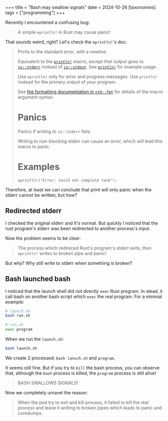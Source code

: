 +++
title = "Bash may swallow signals"
date = 2024-10-26
[taxonomies]
tags = ["programming"]
+++

Recently I encountered a confusing bug:

> A simple `eprintln!` in Rust may cause panic!

That sounds weird, right?
Let's check the `eprintln!`'s doc:

> Prints to the standard error, with a newline.
> 
> Equivalent to the [`println!`] macro, except that output goes to
> [`io::stderr`] instead of [`io::stdout`]. See [`println!`] for
> example usage.
> 
> Use `eprintln!` only for error and progress messages. Use `println!`
> instead for the primary output of your program.
> 
> See [the formatting documentation in `std::fmt`](../std/fmt/index.html)
> for details of the macro argument syntax.
> 
> [`io::stderr`]: crate::io::stderr
> [`io::stdout`]: crate::io::stdout
> [`println!`]: crate::println
> 
> # Panics
> Panics if writing to `io::stderr` fails.
> 
> Writing to non-blocking stderr can cause an error, which will lead
> this macro to panic.
> 
> # Examples
> ```
> eprintln!("Error: Could not complete task");
> ```

Therefore, at least we can conclude that print will only panic when the stderr cannot be written, but how?

## Redirected stderr
I checked the original stderr and It's normal. But quickly I noticed that the rust program's stderr was been redirected to another process's input.

Now the problem seems to be clear:
> The process which redireced Rust's program's stderr exits, then `eprintln!` writes to broken pipe and panic!

But why? Why still write to stderr when something is broken?

## Bash launched bash
I noticed that the launch shell did not directly `exec` Rust program.
In stead, it call bash on another bash script which `exec` the real program.
For a minimal example:

```sh
# launch.sh
bash run.sh

# run.sh
exec program
```

When we run the `launch.sh`:
```sh
bash launch.sh
```
We create 2 processed: `bash lanuch.sh` and `program`.

It seems still fine. But if you try to `kill` the bash process, you can observe that, although the `bash` process is killed, the `program` process is still alive!

> BASH SWALLOWS SIGNALS!

Now we completely unravel the reason:

> When the pod try to exit and kill process, it failed to kill the real process and leave it writing to broken pipes which leads to panic and coredumps.